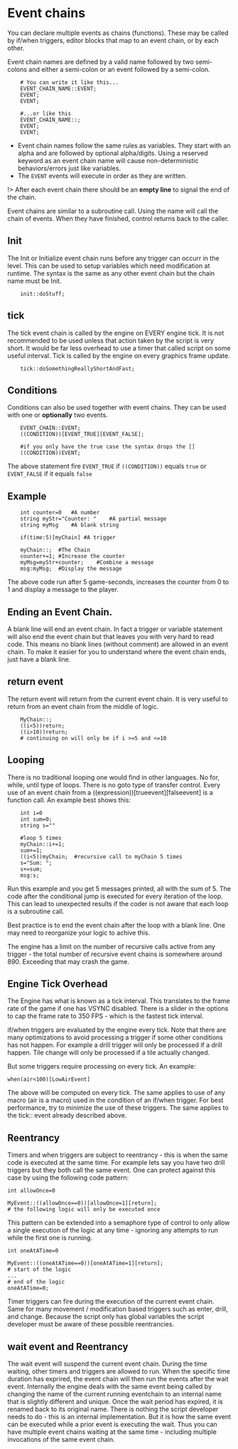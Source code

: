 # Event chains
You can declare multiple events as chains (functions). These may be called by if/when triggers, editor blocks that map to an event chain, or by each other.

Event chain names are defined by a valid name followed by two semi-colons and either a semi-colon or an event followed by a semi-colon.

```
	# You can write it like this...
	EVENT_CHAIN_NAME::EVENT;
	EVENT;
	EVENT; 

	#...or like this
	EVENT_CHAIN_NAME::;
	EVENT;
	EVENT;
```

- Event chain names follow the same rules as variables. They start with an alpha and are followed by optional alpha/digits. Using a reserved keyword as an event chain name will cause non-deterministic behaviors/errors just like variables.
- The `EVENT` events will execute in order as they are written.

!> After each event chain there should be an **empty line** to signal the end of the chain.

Event chains are similar to a subroutine call. Using the name will call the chain of events. When they have finished, control returns back to the caller.

## Init
The Init or Initialize event chain runs before any trigger can occurr in the level. This can be used to setup variables which need modification at runtime. The syntax is the same as any other event chain but the chain name must be Init.

```
	init::doStuff;
```

## tick
The tick event chain is called by the engine on EVERY engine tick. It is not recommended to be used unless that action taken by the script is very short. It would be far less overhead to use a timer that called script on some useful interval. Tick is called by the engine on every graphics frame update. 

```
	tick::doSomethingReallyShortAndFast;
```

## Conditions
Conditions can also be used together with event chains. They can be used with one or **optionally** two events.

```mms
	EVENT_CHAIN::EVENT;
	((CONDITION))[EVENT_TRUE][EVENT_FALSE];
	
	#if you only have the true case the syntax drops the []
	((CONDITION))EVENT;
```



The above statement fire `EVENT_TRUE` if ``((CONDITION))`` equals `true` or `EVENT_FALSE` if it equals `false`
## Example

```mms
	int counter=0	#A number
	string myStr="Counter: "	#A partial message
	string myMsg	#A blank string

	if(time:5)[myChain]	#A trigger
	
	myChain::;	#The Chain
	counter+=1;	#Increase the counter
	myMsg=myStr+counter;	#Combine a message
	msg:myMsg;	#Display the message
```
	
The above code run after 5 game-seconds, increases the counter from 0 to 1 and display a message to the player.

## Ending an Event Chain.

A blank line will end an event chain. In fact a trigger or variable statement will also end the event chain but that leaves you with very hard to read code. This means no blank lines (without comment) are allowed in an event chain. To make it easier for you to understand where the event chain ends, just have a blank line.

## return event

The return event will return from the current event chain. It is very useful to return from an event chain from the middle of logic.
```
    MyChain::;
    ((i<5))return;
    ((i>10))return;
    # continuing on will only be if i >=5 and <=10
```

## Looping

There is no traditional looping one would find in other languages. No for, while, until type of loops. There is no goto type of transfer control.
Every use of an event chain from a ((expression))[trueevent][falseevent] is a function call. An example best shows this:
```
    int i=0
    int sum=0;
    string s=""

    #loop 5 times
    myChain::i+=1;
    sum+=1;
    ((i<5))myChain;  #recursive call to myChain 5 times
    s="Sum: ";
    s+=sum;
    msg:s;
```
Run this example and you get 5 messages printed, all with the sum of 5.  The code after the conditional jump is executed for every iteration of the loop.  This can lead to unexpected results if the coder is not aware that each loop is a subroutine call.

Best practice is to end the event chain after the loop with a blank line. One may need to reorganize your logic to achive this.

The engine has a limit on the number of recursive calls active from any trigger - the total number of recursive event chains is somewhere around 890. Exceeding that may crash the game.

## Engine Tick Overhead

The Engine has what is known as a tick interval. This translates to the frame rate of the game if one has VSYNC disabled. There is a slider in the options to cap the frame rate to 350 FPS - which is the fastest tick interval.

if/when triggers are evaluated by the engine every tick. Note that there are many optimizations to avoid processing a trigger if some other conditions has not happen. For example a drill trigger will only be processed if a drill happen. Tile change will only be processed if a tile actually changed.

But some triggers require processing on every tick. An example:

```mms
when(air<100)[LowAirEvent]
```

The above will be computed on every tick. The same applies to use of any macro (air is a  macro) used in the condition of an if/when trigger. For best performance, try to minimize the use of these triggers.  The same applies to the tick:: event already described above.

##  Reentrancy

Timers and when triggers are subject to reentrancy - this is when the same code is executed at the same time.  For example lets say you have two drill triggers but they both call the same event. One can protect against this case by using the following code pattern:
```
int allowOnce=0

MyEvent::((allowOnce==0))[allowOnce=1][return];
# the following logic will only be executed once
```
This pattern can be extended into a semaphore type of control to only allow a single execution of the logic at any time - ignoring any attempts to run while the first one is running.
```
int oneAtATime=0

MyEvent::((oneAtATime==0))[oneAtATime=1][return];
# start of the logic
...
# end of the logic
oneAtATime=0;
```

Timer triggers can fire during the execution of the current event chain. Same for many movement / modification based triggers such as enter, drill, and change. Because the script only has global variables the script developer must be aware of these possible reentrancies.

## wait event and Reentrancy
The wait event will suspend the current event chain. During the time waiting, other timers and triggers are allowed to run. When the specific time duration has exprired, the event chain will then run the events after the wait event. Internally the engine deals with the same event being called by changing the name of the current running eventchain to an internal name that is slightly different and unique. Once the wait period has expired, it is renamed back to its original name.  There is nothing the script developer needs to do - this is an internal implementation. But it is how the same event can be executed while a prior event is executing the wait. Thus you can have multiple event chains waiting at the same time - including multiple invocations of the same event chain.
